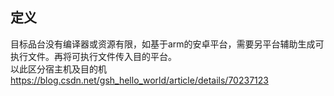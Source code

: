 ## 定义
目标品台没有编译器或资源有限，如基于arm的安卓平台，需要另平台辅助生成可执行文件。再将可执行文件传入目的平台。  
以此区分宿主机及目的机  
https://blog.csdn.net/gsh_hello_world/article/details/70237123
